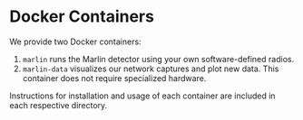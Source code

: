 # Docker Containers

We provide two Docker containers:

1. `marlin` runs the Marlin detector using your own software-defined radios.
2. `marlin-data` visualizes our network captures and plot new data. This container does not require specialized hardware.

Instructions for installation and usage of each container are included in each respective directory.
